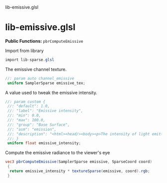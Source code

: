 



lib-emissive.glsl








[ ](#section-0)












[ ](#section-1)

lib-emissive.glsl
=================


**Public Functions:**
`pbrComputeEmissive`


Import from library





```glsl
import lib-sparse.glsl
```







[ ](#section-2)

The emissive channel texture.





```glsl
//: param auto channel_emissive
 uniform SamplerSparse emissive_tex;
```







[ ](#section-3)

A value used to tweak the emissive intensity.





```glsl
//: param custom {
 //: "default": 1.0,
 //: "label": "Emissive intensity",
 //: "min": 0.0,
 //: "max": 100.0,
 //: "group": "Base Surface",
 //: "asm": "emission",
 //: "description": "<html><head/><body><p>The intensity of light emitted by the surface.<br/><b>Please note</b>: The following channel needs to be present for this parameter to have an effect: <b>Emissive</b></p></body></html>"
 //: }
 uniform float emissive_intensity;
```







[ ](#section-4)

Compute the emissive radiance to the viewer's eye





```glsl
vec3 pbrComputeEmissive(SamplerSparse emissive, SparseCoord coord)
 {
  return emissive_intensity * textureSparse(emissive, coord).rgb;
 }
 
 
```







